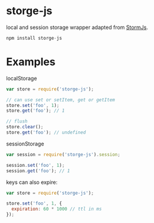 storge-js
=========

local and session storage wrapper adapted from [StormJs](https://github.com/JosephClay/StormJS).

```js
npm install storge-js
```

Examples
=========

localStorage
```js
var store = require('storge-js');

// can use set or setItem, get or getItem
store.set('foo', 1);
store.get('foo'); // 1

// flush
store.clear();
store.get('foo'); // undefined
```

sessionStorage
```js
var session = require('storge-js').session;

session.set('foo', 1);
session.get('foo'); // 1
```

keys can also expire:
```js
var store = require('storge-js');

store.set('foo', 1, {
  expiration: 60 * 1000 // ttl in ms
});
```
